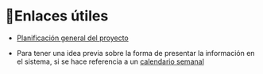 # 🔗Enlaces útiles

- [Planificación general del proyecto](https://docs.google.com/spreadsheets/d/1-60AP-taG9j90uXze2mYABIR0AqBRQJc19zDiwgcUPE/edit?usp=sharing)

- Para tener una idea previa sobre la forma de presentar la información en el sistema, si se hace referencia a un [calendario semanal](https://es.smartsheet.com/sites/default/files/2025-02/ic-blank-weekly-calendar-landscape-template-27952_es.png)